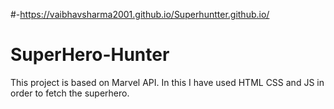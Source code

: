 #-https://vaibhavsharma2001.github.io/Superhuntter.github.io/

# SuperHero-Hunter
This project is based on Marvel API. In this I have used HTML CSS and JS in order to fetch the superhero.
